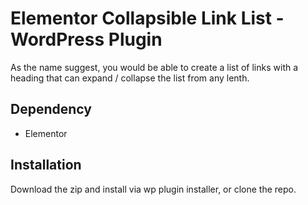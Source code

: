 # Elementor Collapsible Link List - WordPress Plugin
As the name suggest, you would be able to create a list of links with a heading that can expand / collapse the list from any lenth.


## Dependency
* Elementor

## Installation
Download the zip and install via wp plugin installer, or clone the repo.
